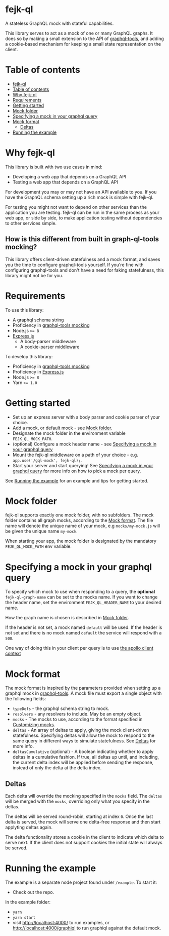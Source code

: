 # fejk-ql

A stateless GraphQL mock with stateful capabilities.

This library serves to act as a mock of one or many GraphQL graphs. It does so by making a small extension to the API of [graphql-tools](https://www.apollographql.com/docs/graphql-tools/mocking.html), and adding a cookie-based mechanism for keeping a small state representation on the client.


# Table of contents

  * [fejk-ql](#fejk-ql)
  * [Table of contents](#table-of-contents)
  * [Why fejk-ql](#why-fejk-ql)
  * [Requirements](#requirements)
  * [Getting started](#getting-started)
  * [Mock folder](#mock-folder)
  * [Specifying a mock in your graphql query](#specifying-a-mock-in-your-graphql-query)
  * [Mock format](#mock-format)
    * [Deltas](#deltas)
  * [Running the example](#running-the-example)


# Why fejk-ql

This library is built with two use cases in mind:
* Developing a web app that depends on a GraphQL API
* Testing a web app that depends on a GraphQL API

For development you may or may not have an API available to you. If you have the GraphQL schema setting up a rich mock is simple with fejk-ql.

For testing you might not want to depend on other services than the application you are testing. fejk-ql can be run in the same process as your web app, or side by side, to make application testing without dependencies to other services simple.

## How is this different from built in graph-ql-tools mocking?

This library offers client-driven statefulness and a mock format, and saves you the time to configure graphql-tools yourself. If you're fine with configuring graphql-tools and don't have a need for faking statefulness, this library might not be for you.

# Requirements

To use this library:

* A graphql schema string
* Proficiency in [graphql-tools mocking](https://www.apollographql.com/docs/graphql-tools/mocking.html)
* Node.js `>= 8`
* [Express.js](https://expressjs.com/)
  * A body-parser middleware
  * A cookie-parser middleware

To develop this library:

* Proficiency in [graphql-tools mocking](https://www.apollographql.com/docs/graphql-tools/mocking.html)
* Proficiency in [Express.js](https://expressjs.com/)
* Node.js `>= 8`
* Yarn `>= 1.0`

# Getting started

* Set up an express server with a body parser and cookie parser of your choice.
* Add a mock, or default mock - see [Mock folder](#mock-folder).
* Designate the mock folder in the environment variable `FEJK_QL_MOCK_PATH`.
* (optional) Configure a mock header name - see [Specifying a mock in your graphql query](#specifying-a-mock-in-your-graphql-query)
* Mount the fejk-ql middleware on a path of your choice - e.g. `app.use('/gql-mock', fejk-ql);`.
* Start your server and start querying! See [Specifying a mock in your graphql query](#specifying-a-mock-in-your-graphql-query) for more info on how to pick a mock per query.

See [Running the example](#running-the-example) for an example and tips for getting started.

# Mock folder

fejk-ql supports exactly one mock folder, with no subfolders. The mock folder contains all graph mocks, according to the [Mock format](#mock-format). The file name will denote the unique name of your mock, e.g `mocks/my-mock.js` will be given the unique name `my-mock`.

When starting your app, the mock folder is designated by the mandatory `FEJK_QL_MOCK_PATH` env variable.

# Specifying a mock in your graphql query

To specify which mock to use when responding to a query, the **optional** `fejk-ql-graph-name` can be set to the mocks name. If you want to change the header name, set the environment `FEJK_QL_HEADER_NAME` to your desired name.

How the graph name is chosen is described in [Mock folder](#mock-folder).

If the header is not set, a mock named `default` will be used. If the header is not set and there is no mock named `default` the service will respond with a `500`.

One way of doing this in your client per query is to use [the apollo client context](https://www.apollographql.com/docs/link/links/http.html#context)

# Mock format

The mock format is inspired by the parameters provided when setting up a graphql mock in [graphql-tools](https://www.apollographql.com/docs/graphql-tools/mocking.html). A mock file must export a single object with the following fields:

* `typeDefs` - the graphql schema string to mock.
* `resolvers` - any resolvers to include. May be an empty object.
* `mocks` - The mocks to use, according to the format specified in [Customizing mocks](https://www.apollographql.com/docs/graphql-tools/mocking.html#Customizing-mocks).
* `deltas` - An array of deltas to apply, giving the mock client-driven statefulness. Specifying deltas will allow the mock to respond to the same query in different ways to simulate statefulness. See [Deltas](#deltas) for more info.
* `deltasCumulative` (optional) - A boolean indicating whether to apply deltas in a cumulative fashion. If true, all deltas up until, and including, the current delta index will be applied before sending the response, instead of only the delta at the delta index.

## Deltas

Each delta will override the mocking specified in the `mocks` field. The `deltas` will be merged with the `mocks`, overriding only what you specify in the deltas.

The deltas will be served round-robin, starting at index `0`. Once the last delta is served, the mock will serve one delta-free response and then start applyting deltas again.

The delta functionality stores a cookie in the client to indicate which delta to serve next. If the client does not support cookies the initial state will always be served.

# Running the example

The example is a separate node project found under `/example`. To start it:

* Check out the repo.

In the example folder:

* `yarn`
* `yarn start`
* visit [http://localhost:4000/](http://localhost:4000/) to run examples, or [http://localhost:4000/graphiql](http://localhost:4000/graphiql) to run graphiql against the default mock.
